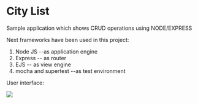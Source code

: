# City List

Sample application which shows CRUD operations using NODE/EXPRESS 

Next frameworks have been used in this project:

1. Node JS --as application engine
2. Express -- as router
3. EJS -- as view engine
4. mocha and supertest --as test environment

User interface:

<img src="http://s14.postimg.org/irliyv1f5/app.png"/>
